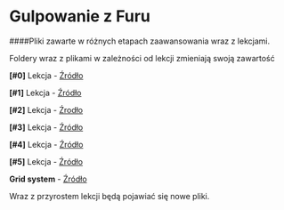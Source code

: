 # Gulpowanie z Furu
####Pliki zawarte w różnych etapach zaawansowania wraz z lekcjami.

Foldery wraz z plikami w zależności od lekcji zmieniają swoją zawartość

**[#0]** Lekcja - [Źródło](https://github.com/FuruArt/GulpowanieZFuru/tree/%230-Lekcja)

**[#1]** Lekcja - [Źródło](https://github.com/FuruArt/GulpowanieZFuru/tree/%231-Lekcja)

**[#2]** Lekcja - [Źrodło](https://github.com/FuruArt/GulpowanieZFuru/tree/%232-Lekcja)

**[#3]** Lekcja - [Źródło](https://github.com/FuruArt/GulpowanieZFuru/tree/%233-Lekcja)

**[#4]** Lekcja - [Źródło](https://github.com/FuruArt/GulpowanieZFuru/tree/%234-Lekcja)

**[#5]** Lekcja - [Źródło](https://github.com/FuruArt/GulpowanieZFuru/tree/%235-Lekcja)

**Grid system** - [Źródło](https://github.com/FuruArt/GulpowanieZFuru/tree/%23grid-system)

Wraz z przyrostem lekcji będą pojawiać się nowe pliki.
